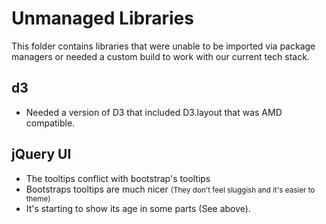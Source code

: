 # Unmanaged Libraries

This folder contains libraries that were unable to be imported via package managers or needed 
a custom build to work with our current tech stack.

## d3
- Needed a version of D3 that included D3.layout that was AMD compatible.

## jQuery UI
- The tooltips conflict with bootstrap's tooltips
- Bootstraps tooltips are much nicer <small>(They don't feel sluggish and it's easier to theme)</small>
- It's starting to show its age in some parts (See above).

